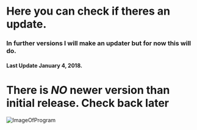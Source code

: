 # Here you can check if theres an update.
### In further versions I will make an updater but for now this will do.


#### Last Update January 4, 2018. 
# There is _NO_ newer version than initial release. Check back later

![ImageOfProgram](https://image.prntscr.com/image/Xb9wCCoRRs_r38q-ODRSEw.png)
